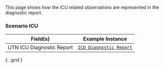 This page shows how the ICU related observations are represented in the diagnostic report. 

### Scenario ICU

|  Field(s) | Example Instance | 
| --------- | ---------------- | 
| UTN ICU Diagnostic Report     | [`ICU Diagnostic Report`](DiagnosticReport-Example-UTN-DiagnosticReport.html) | 


{: .grid }